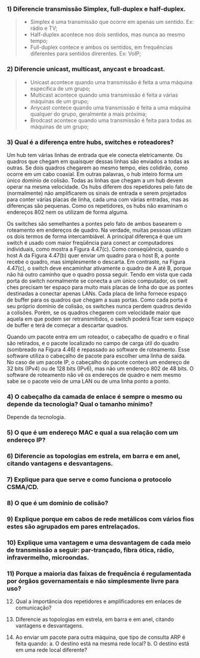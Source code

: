 ### 1)	Diferencie transmissão Simplex, full-duplex e half-duplex.

> - Simplex é uma transmissão que ocorre em apenas um sentido. Ex: rádio e TV;
> - Half-duplex acontece nos dois sentidos, mas nunca ao mesmo tempo;
> - Full-duplex contece e ambos os sentidos, em frequências diferentes para sentidos direrentes. Ex: VoIP;

### 2)	Diferencie unicast, multicast, anycast e broadcast.

> - Unicast acontece quando uma transmissão é feita a uma máquina específica de um grupo;
> - Multicast acontece quando uma transmissão é feita a várias máquinas de um grupo;
> - Anycast contece quando uma transmissão é feita a uma máquina qualquer do grupo, geralmente a mais próxima;
> - Brodcast acontece quando uma transmissão é feita para todas as máquinas de um grupo;

### 3)	Qual é a diferença entre hubs, switches e roteadores?

Um hub tem várias linhas de entrada que ele conecta eletricamente.
Os quadros que chegam em quaisquer dessas linhas são enviados a todas as outras. Se dois
quadros chegarem ao mesmo tempo, eles colidirão, como ocorre em um cabo coaxial. Em outras
palavras, o hub inteiro forma um único domínio de colisão. Todas as linhas que chegam a um hub
devem operar na mesma velocidade. Os hubs diferem dos repetidores pelo fato de (normalmente)
não amplificarem os sinais de entrada e serem projetados para conter várias placas de linha, cada
uma com várias entradas, mas as diferenças são pequenas. Como os repetidores, os hubs não
examinam o endereços 802 nem os utilizam de forma alguma.

Os switches são semelhantes a pontes pelo fato de ambos basearem o roteamento em endereços
de quadro. Na verdade, muitas pessoas utilizam os dois termos de forma intercambiável. A principal
diferença é que um switch é usado com maior freqüência para conect ar computadores individuais,
como mostra a Figura 4.47(c). Como conseqüência, quando o host A da Figura 4.47(b) quer enviar
um quadro para o host B, a ponte recebe o quadro, mas simplesmente o descarta. Em contraste, na
Figura 4.47(c), o switch deve encaminhar ativamente o quadro de A até B, porque não há outro
caminho que o quadro possa seguir. Tendo em vista que cada porta do switch normalmente se
conecta a um único computador, os swit ches precisam ter espaço para muito mais placas de linha
do que as pontes destinadas a conectar apenas LANs. Cada placa de linha fornece espaço de buffer
para os quadros que chegam a suas portas. Como cada porta é seu próprio domínio de colisão, os
switches nunca perdem quadros devido a colisões. Porém, se os quadros chegarem com velocidade
maior que aquela em que podem ser retransmitidos, o switch poderá ficar sem espaço de buffer e
terá de começar a descartar quadros.

Quando um pacote entra em um roteador, o cabeçalho de quadro
e o final são retirados, e o pacote localizado no campo de carga útil do quadro (sombreado na
Figura 4.46) é repassado ao software de roteamento. Esse software utiliza o cabeçalho de pacote
para escolher uma linha de saída. No caso de um pacote IP, o cabeçalho do pacote conterá um
endereço de 32 bits (IPv4) ou de 128 bits (IPv6), mas não um endereço 802 de 48 bits. O software
de roteamento não vê os endereços de quadro e nem mesmo sabe se o pacote veio de uma LAN ou
de uma linha ponto a ponto.

### 4)	O cabeçalho da camada de enlace é sempre o mesmo ou depende da tecnologia? Qual o tamanho mínimo?

Depende da tecnologia.

### 5)	O que é um endereço MAC e qual a sua relação com um endereço IP?



### 6)	Diferencie as topologias em estrela, em barra e em anel, citando vantagens e desvantagens.

### 7)	Explique para que serve e como funciona o protocolo CSMA/CD.

### 8)	O que é um domínio de colisão?

### 9)	Explique porque em cabos de rede metálicos com vários fios estes são agrupados em pares entrelaçados.

### 10)	Explique uma vantagem e uma desvantagem de cada meio de transmissão a seguir: par-trançado, fibra ótica, rádio, infravermelho, microondas.

### 11)	Porque a maioria das faixas de frequência é regulamentada por órgãos governamentais e não simplesmente livre para uso?

12)	Qual a importância dos repetidores e amplificadores em enlaces de comunicação?

13)	Diferencie as topologias em estrela, em barra e em anel, citando vantagens e desvantagens.

14)	Ao enviar um pacote para outra máquina, que tipo de consulta ARP é feita quando:
a.	O destino está na mesma rede local?
b.	O destino está em uma rede local diferente?

